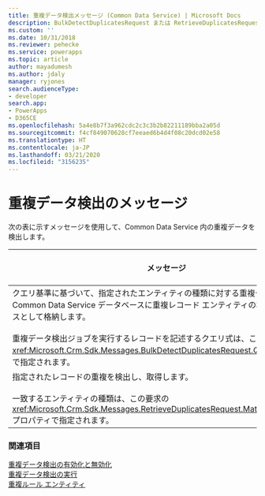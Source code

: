 ```yaml
---
title: 重複データ検出メッセージ (Common Data Service) | Microsoft Docs
description: BulkDetectDuplicatesRequest または RetrieveDuplicatesRequest メッセージを使用して重複を検知します。
ms.custom: ''
ms.date: 10/31/2018
ms.reviewer: pehecke
ms.service: powerapps
ms.topic: article
author: mayadumesh
ms.author: jdaly
manager: ryjones
search.audienceType:
- developer
search.app:
- PowerApps
- D365CE
ms.openlocfilehash: 5a4e8b7f3a962cdc2c3c3b2b82211189bba2a05d
ms.sourcegitcommit: f4cf849070628cf7eeaed6b4d4f08c20dcd02e58
ms.translationtype: HT
ms.contentlocale: ja-JP
ms.lasthandoff: 03/21/2020
ms.locfileid: "3156235"
---
```

# <a name="duplicate-detection-messages"></a>重複データ検出のメッセージ

次の表に示すメッセージを使用して、Common Data Service 内の重複データを検出します。  


|                                                                                                                                                                                                                   メッセージ                                                                                                                                                                                                                   |                                      Web API 操作                                       |                         SDK アセンブリ                          |
|---------------------------------------------------------------------------------------------------------------------------------------------------------------------------------------------------------------------------------------------------------------------------------------------------------------------------------------------------------------------------------------------------------------------------------------------|----------------------------------------------------------------------------------------------|---------------------------------------------------------------|
| クエリ基準に基づいて、指定されたエンティティの種類に対する重複データを検出し、Common Data Service データベースに重複レコード エンティティの種類のインスタンスとして格納します。<br /><br /> 重複データ検出ジョブを実行するレコードを記述するクエリ式は、この要求の <xref:Microsoft.Crm.Sdk.Messages.BulkDetectDuplicatesRequest.Query> プロパティで指定されます。 | <xref href="Microsoft.Dynamics.CRM.BulkDetectDuplicates?text=BulkDetectDuplicates Action" /> | <xref:Microsoft.Crm.Sdk.Messages.BulkDetectDuplicatesRequest> |
|                                                                                                         指定されたレコードの重複を検出し、取得します。<br /><br /> 一致するエンティティの種類は、この要求の <xref:Microsoft.Crm.Sdk.Messages.RetrieveDuplicatesRequest.MatchingEntityName> プロパティで指定されます。                                                                                                          |  <xref href="Microsoft.Dynamics.CRM.RetrieveDuplicates?text=RetrieveDuplicates Function" />  |  <xref:Microsoft.Crm.Sdk.Messages.RetrieveDuplicatesRequest>  |

### <a name="see-also"></a>関連項目  
 [重複データ検出の有効化と無効化](enable-disable-duplicate-detection.md)  
 [重複データ検出の実行](run-duplicate-detection.md)   
 [重複ルール エンティティ](duplicaterule-entities.md)<br />

